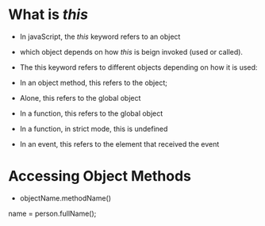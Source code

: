 # What is *this*

- In javaScript, the *this* keyword refers to an object
- which object depends on how *this* is beign invoked (used or called).
- The this keyword refers to different objects depending on how it is used:

- In an object method, this refers to the object;
- Alone, this refers to the global object
- In a function, this refers to the global object
- In a function, in strict mode, this is undefined
- In an event, this refers to the element that received the event

# Accessing Object Methods

- objectName.methodName()

name = person.fullName();